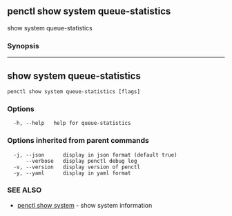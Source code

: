 ## penctl show system queue-statistics

show system queue-statistics

### Synopsis



------------------------------------
 show system queue-statistics 
------------------------------------


```
penctl show system queue-statistics [flags]
```

### Options

```
  -h, --help   help for queue-statistics
```

### Options inherited from parent commands

```
  -j, --json      display in json format (default true)
      --verbose   display penctl debug log
  -v, --version   display version of penctl
  -y, --yaml      display in yaml format
```

### SEE ALSO
* [penctl show system](penctl_show_system.md)	 - show system information

